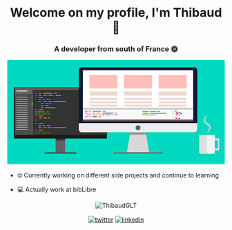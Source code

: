 <h1 align="center">Welcome on my profile, I'm Thibaud 👋</h1>
<h3 align="center">A developer from south of France 🌞</h3>

![Cover](https://github.com/ThibaudGLT/ThibaudGLT/blob/main/img/cover.jpg)

- 🤓 Currently working on different side projects and continue to learning

- 💻 Actually work at bibLibre

<p align="center"><img src="https://github-readme-stats.vercel.app/api?username=ThibaudGLT&show_icons=true&theme=gotham" alt="ThibaudGLT"/></p>
<p align="center">
<a href="https://twitter.com/t_bow84" target="blank"><img align="center" src="https://cdn.jsdelivr.net/npm/simple-icons@3.0.1/icons/twitter.svg" alt="twitter" height="30" width="30" /></a>
<a href="https://linkedin.com/in/thibaud-g" target="blank"><img align="center" src="https://cdn.jsdelivr.net/npm/simple-icons@3.0.1/icons/linkedin.svg" alt="linkedin" height="30" width="30" /></a>
</p>
